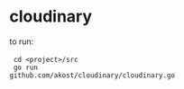 # cloudinary

to run:<br><br>
<code>
cd \<project\>/src<br>
go run github.com/akost/cloudinary/cloudinary.go</code>

